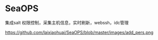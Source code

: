 # SeaOPS
集成salt 权限控制，采集主机信息，实时刷新，webssh，idc管理

https://github.com/laixiaohuai/SeaOPS/blob/master/images/add_pers.png

